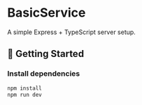 # BasicService
A simple Express + TypeScript server setup.

## 🚀 Getting Started

### Install dependencies

```bash
npm install
npm run dev
```
